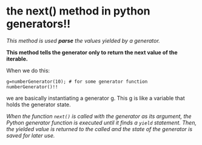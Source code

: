 # the next() method in python generators!!

_This method is used **parse** the values yielded by a generator._

**This method tells the generator only to return the next value of the iterable.**

When we do this:

```pytohon3
g=numberGenerator(10); # for some generator function numberGenerator()!!
```

we are basically instantiating a generator g. This g is like a variable that holds the generator state.

_When the function `next()` is called with the generator as its argument, the Python generator function is executed until it finds a `yield`_
_statement. Then, the yielded value is returned to the called and the state of the generator is saved for later use._
